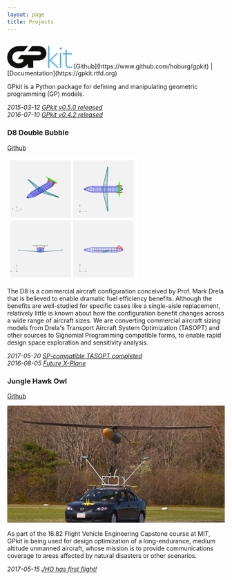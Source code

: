 ```yaml
---
layout: page
title: Projects
---
```


<br>
<img src="public/images/projects/gplogo.png" width="150px" alt="GPkit">
[Github](https://www.github.com/hoburg/gpkit) |
[Documentation](https://gpkit.rtfd.org)

GPkit is a Python package for defining and manipulating geometric programming (GP) models.

_2015-03-12 [GPkit v0.5.0 released](posts/2016/gpkit-050)_
<br>
_2016-07-10 [GPkit v0.4.2 released](posts/2016/GPkit-Release)_

### D8 Double Bubble
[Github](https://github.com/hoburg/d8)

<img src="public/images/vsp_example.PNG" alt="vsp_example" style="width: 300px;"/>

The D8 is a commercial aircraft configuration conceived by Prof. Mark Drela that is believed to enable dramatic fuel efficiency benefits.
Although the benefits are well-studied for specific cases like a single-aisle replacement, relatively little is known about how the configuration benefit changes across a wide range of aircraft sizes.
We are converting commercial aircraft sizing models from Drela's Transport Aircraft System Optimization (TASOPT) and other sources to Signomial Programming compatible forms, to enable rapid design space exploration and sensitivity analysis.

_2017-05-20 [SP-compatible TASOPT completed](posts/2017/SP-commercial-aircraft-tasopt-v1)_
<br>
_2016-08-05 [Future X-Plane](posts/2016/nasa-d8-green-aviation)_


### Jungle Hawk Owl
[Github](https://www.github.com/hoburg/jho)

<img src="public/images/jho_takeoff.jpg" alt="jho_takeoff" style="width: 700px;"/>

As part of the 16.82 Flight Vehicle Engineering Capstone course at MIT, GPkit is being used for design optimization of a long-endurance, medium altitude unmanned aircraft, whose mission is to provide communications coverage to areas affected by natural disasters or other scenarios.

_2017-05-15 [JHO has first flight!](posts/2017/JHO-first-flight)_
